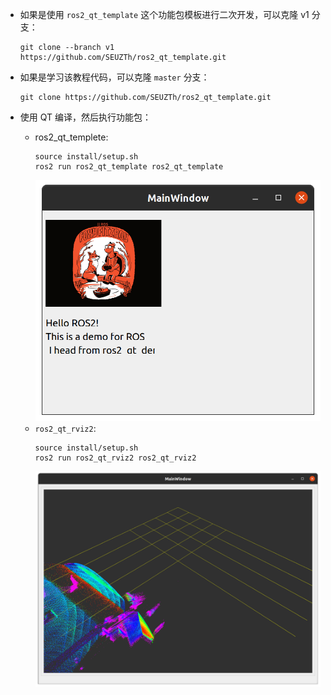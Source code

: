 
- 如果是使用 `ros2_qt_template` 这个功能包模板进行二次开发，可以克隆 v1 分支：
    ```shell
    git clone --branch v1 https://github.com/SEUZTh/ros2_qt_template.git
    ```
- 如果是学习该教程代码，可以克隆 `master` 分支：
    ```shell
    git clone https://github.com/SEUZTh/ros2_qt_template.git
    ```

- 使用 QT 编译，然后执行功能包：
  - ros2_qt_templete:
    ```shell
    source install/setup.sh
    ros2 run ros2_qt_template ros2_qt_template
    ```
    ![](docs/images/ros2_qt_template.png)
  - `ros2_qt_rviz2`:
    ```shell
    source install/setup.sh
    ros2 run ros2_qt_rviz2 ros2_qt_rviz2
    ```
    ![](docs/images/ros2_qt_rviz2.png)